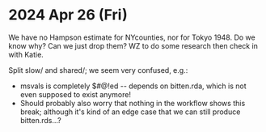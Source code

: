 
2024 Apr 26 (Fri)
=================

We have no Hampson estimate for NYcounties, nor for Tokyo 1948. Do we know why? Can we just drop them? WZ to do some research then check in with Katie.

Split slow/ and shared/; we seem very confused, e.g.:
* msvals is completely $#@!ed -- depends on bitten.rda, which is not even supposed to exist anymore!
* Should probably also worry that nothing in the workflow shows this break; although it's kind of an edge case that we can still produce bitten.rds...?
